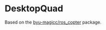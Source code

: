DesktopQuad
===========

Based on the [byu-magicc/ros_copter](github.com/byu-magicc/ros_copter) package.